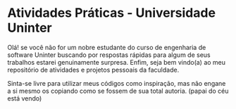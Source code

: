 # Atividades Práticas - Universidade Uninter 

Olá! se você não for um nobre estudante do curso de engenharia de software Uninter buscando por respostas rápidas para algum de seus trabalhos estarei genuinamente surpresa. Enfim, seja bem vindo(a) ao meu repositório de atividades e projetos pessoais da faculdade.

Sinta-se livre para utilizar meus códigos como inspiração, mas não engane a si mesmo os copiando como se fossem de sua total autoria. (papai do céu está vendo)
